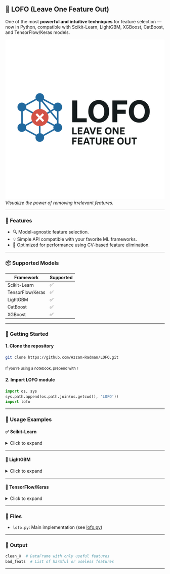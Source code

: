 ## 🧠 LOFO (Leave One Feature Out)

One of the most **powerful and intuitive techniques** for feature selection — now in Python, compatible with Scikit-Learn, LightGBM, XGBoost, CatBoost, and TensorFlow/Keras models.

![LOFO Banner](https://github.com/Azzam-Radman/LOFO/blob/main/assets/LOFO.png)
*Visualize the power of removing irrelevant features.*

---

### 📌 Features

* 🔍 Model-agnostic feature selection.
* 💡 Simple API compatible with your favorite ML frameworks.
* 🚀 Optimized for performance using CV-based feature elimination.

---

### 📦 Supported Models

| Framework        | Supported |
| ---------------- | --------- |
| Scikit-Learn     | ✅         |
| TensorFlow/Keras | ✅         |
| LightGBM         | ✅         |
| CatBoost         | ✅         |
| XGBoost          | ✅         |

---

### 🚀 Getting Started

#### 1. Clone the repository

```bash
git clone https://github.com/Azzam-Radman/LOFO.git
```

<sub>If you're using a notebook, prepend with `!`</sub>

#### 2. Import LOFO module

```python
import os, sys
sys.path.append(os.path.join(os.getcwd(), 'LOFO'))
import lofo
```

---

### 📖 Usage Examples

#### ✅ Scikit-Learn

<details>
<summary>Click to expand</summary>

```python
import warnings
import numpy as np
from sklearn.metrics import roc_auc_score
from sklearn.model_selection import StratifiedKFold
from sklearn.linear_model import LogisticRegression

warnings.filterwarnings('ignore')
X = train_df.iloc[:, :-1]
Y = train_df.iloc[:, -1]

model = LogisticRegression()
cv = StratifiedKFold(n_splits=5, shuffle=True, random_state=0)
metric = roc_auc_score
fit_params = "{'X': x_train, 'y': y_train}"

lofo_object = lofo.LOFO(X, Y, model, cv, metric, 'max', fit_params, 'predict_proba', True, None, False)
clean_X, bad_feats = lofo_object()
```

</details>

---

#### 🌿 LightGBM

<details>
<summary>Click to expand</summary>

```python
import lightgbm as lgbm

model = lgbm.LGBMClassifier(...)
fit_params = "{'X': x_train, 'y': y_train, 'eval_set': [(x_valid, y_valid)], 'verbose': 0}"
# Call LOFO same as before
```

</details>

---

#### 🤖 TensorFlow/Keras

<details>
<summary>Click to expand</summary>

```python
def nn_model():
    inputs = tf.keras.Input(shape=(X.shape[-1],))
    x = tf.keras.layers.Dense(256, activation='relu')(inputs)
    x = tf.keras.layers.Dense(64, activation='relu')(x)
    output = tf.keras.layers.Dense(1, activation='sigmoid')(x)
    model = tf.keras.Model(inputs, output)
    model.compile(loss='binary_crossentropy', optimizer='adam')
    return model
```

</details>

---

### 📂 Files

* `lofo.py`: Main implementation (see [lofo.py](https://github.com/Azzam-Radman/LOFO/blob/main/lofo.py))

---

### 💬 Output

```python
clean_X  # DataFrame with only useful features
bad_feats  # List of harmful or useless features
```

---
